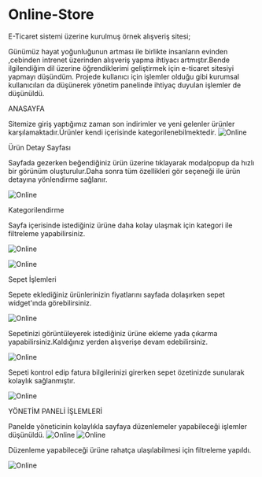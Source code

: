# Online-Store

E-Ticaret sistemi üzerine kurulmuş örnek alışveriş sitesi;

Günümüz hayat yoğunluğunun artması ile birlikte insanların  evinden ,cebinden intrenet üzerinden alışveriş yapma ihtiyacı artmıştır.Bende ilgilendiğim dil üzerine öğrendiklerimi geliştirmek için e-ticaret sitesiyi yapmayı düşündüm.
Projede kullanıcı için işlemler olduğu gibi kurumsal kullanıcıları da düşünerek yönetim panelinde ihtiyaç duyulan işlemler de düşünüldü.

ANASAYFA

Sitemize giriş yaptığımız zaman son indirimler ve yeni gelenler ürünler karşılamaktadır.Ürünler kendi içerisinde kategorilenebilmektedir.
![Online](https://github.com/HulyaYavuz/Online-Store/blob/master/OnlineStore/resimler/p1.jpg?raw=true)

Ürün Detay Sayfası 

Sayfada gezerken beğendiğiniz ürün üzerine tıklayarak modalpopup da hızlı bir görünüm oluşturulur.Daha sonra tüm özellikleri gör seçeneği ile ürün detayına yönlendirme sağlanır.

![Online](https://github.com/HulyaYavuz/Online-Store/blob/master/OnlineStore/resimler/p3.jpg?raw=true)

Kategorilendirme

Sayfa içerisinde istediğiniz ürüne daha kolay ulaşmak için kategori ile filtreleme yapabilirsiniz.

![Online](https://github.com/HulyaYavuz/Online-Store/blob/master/OnlineStore/resimler/p4.jpg?raw=true)

![Online](https://github.com/HulyaYavuz/Online-Store/blob/master/OnlineStore/resimler/p5.jpg?raw=true)

Sepet İşlemleri

Sepete eklediğiniz ürünlerinizin fiyatlarını sayfada dolaşırken sepet widget'ında görebilirsiniz.

![Online](https://github.com/HulyaYavuz/Online-Store/blob/master/OnlineStore/resimler/p6.jpg?raw=true)

Sepetinizi görüntüleyerek istediğiniz ürüne ekleme yada çıkarma yapabilirsiniz.Kaldığınız yerden alışverişe devam edebilirsiniz.

![Online](https://github.com/HulyaYavuz/Online-Store/blob/master/OnlineStore/resimler/p7.jpg?raw=true)

Sepeti kontrol edip fatura bilgilerinizi girerken sepet özetinizde sunularak kolaylık sağlanmıştır.

![Online](https://github.com/HulyaYavuz/Online-Store/blob/master/OnlineStore/resimler/p8.jpg?raw=true)

YÖNETİM PANELİ İŞLEMLERİ 

Panelde yöneticinin kolaylıkla sayfaya düzenlemeler yapabileceği işlemler düşünüldü.
![Online](https://github.com/HulyaYavuz/Online-Store/blob/master/OnlineStore/resimler/a1.jpg?raw=true)
![Online](https://github.com/HulyaYavuz/Online-Store/blob/master/OnlineStore/resimler/a2.jpg?raw=true)

Düzenleme yapabileceği ürüne rahatça ulaşılabilmesi için filtreleme yapıldı.

![Online](https://github.com/HulyaYavuz/Online-Store/blob/master/OnlineStore/resimler/a3.jpg?raw=true)

